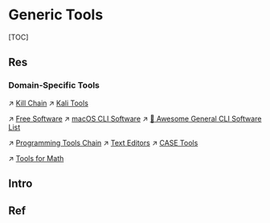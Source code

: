 # Generic Tools

[TOC]



## Res
### Domain-Specific Tools
↗ [Kill Chain](../../CyberSecurity/☠️%20Kill%20Chain/Kill%20Chain.md)
↗ [Kali Tools](../../CyberSecurity/☠️%20Kill%20Chain/🐉%20Kali%20Linux/🤺%20Kali%20Tools/Kali%20Tools.md)

↗ [Free Software](../🥷🏼%20Operating%20System%20(Tech)/Linux%20(Derived%20From%20UNIX%20Family)/🪓%20Free%20Software/Free%20Software.md)
↗ [macOS CLI Software](../🥷🏼%20Operating%20System%20(Tech)/Apple/macOS%20(Derived%20From%20UNIX%20Family)/🪓%20macOS%20CLI%20Software/macOS%20CLI%20Software.md)
↗ [📌 Awesome General CLI Software List](../../🗺%20CS_Overview/🕶️%20Awesome%20List/📌%20Awesome%20General%20CLI%20Software%20List/📌%20Awesome%20General%20CLI%20Software%20List.md)

↗ [Programming Tools Chain](../👩‍💻%20Programming%20Methodology%20and%20Languages/🛠️%20Programming%20Tools%20Chain/Programming%20Tools%20Chain.md)
↗ [Text Editors](../👩‍💻%20Programming%20Methodology%20and%20Languages/🛠️%20Programming%20Tools%20Chain/Text%20Editors/Text%20Editors.md)
↗ [CASE Tools](../../Software%20Engineering/CASE%20Tools/CASE%20Tools.md)

↗ [Tools for Math](../../🧮%20Math%20&%20Theoretical%20Computer%20Science%20(TCS)/Tools%20for%20Math.md)



## Intro



## Ref
